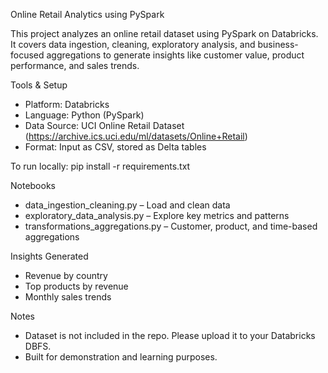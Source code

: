 Online Retail Analytics using PySpark

This project analyzes an online retail dataset using PySpark on Databricks. It covers data ingestion, cleaning, exploratory analysis, and business-focused aggregations to generate insights like customer value, product performance, and sales trends.

Tools & Setup

- Platform: Databricks
- Language: Python (PySpark)
- Data Source: UCI Online Retail Dataset (https://archive.ics.uci.edu/ml/datasets/Online+Retail)
- Format: Input as CSV, stored as Delta tables

To run locally:
pip install -r requirements.txt

Notebooks

- data_ingestion_cleaning.py – Load and clean data
- exploratory_data_analysis.py – Explore key metrics and patterns
- transformations_aggregations.py – Customer, product, and time-based aggregations

Insights Generated

- Revenue by country
- Top products by revenue
- Monthly sales trends

Notes

- Dataset is not included in the repo. Please upload it to your Databricks DBFS.
- Built for demonstration and learning purposes.
